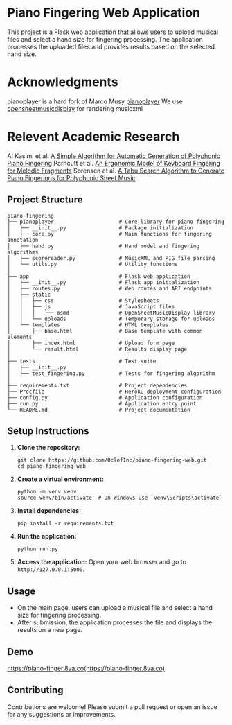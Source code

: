 # Piano Fingering Web Application

This project is a Flask web application that allows users to upload musical files and select a hand size for fingering processing. The application processes the uploaded files and provides results based on the selected hand size.

# Acknowledgments

pianoplayer is a hard fork of Marco Musy [pianoplayer](https://github.com/marcomusy/pianoplayer)
We use [opensheetmusicdisplay](https://opensheetmusicdisplay.org) for rendering musicxml

# Relevent Academic Research

Al Kasimi et al. [A Simple Algorithm for Automatic Generation of Polyphonic Piano Fingering](https://ismir2007.ismir.net/proceedings/ISMIR2007_p355_kasimi.pdf)
Parncutt et al. [An Ergonomic Model of Keyboard Fingering for Melodic Fragments](https://static.uni-graz.at/fileadmin/_Persoenliche_Webseite/parncutt_richard/Pdfs/PaSlClRaDe97_FingeringModel.pdf)
Sorensen et al. [A Tabu Search Algorithm to Generate Piano Fingerings for Polyphonic Sheet Music](https://www.dorienherremans.com/sites/default/files/paper_mcm_preprint.pdf)

## Project Structure

```
piano-fingering
├── pianoplayer                     # Core library for piano fingering
│   ├── __init__.py                 # Package initialization
│   ├── core.py                     # Main functions for fingering annotation
│   ├── hand.py                     # Hand model and fingering algorithms
│   ├── scorereader.py              # MusicXML and PIG file parsing
│   └── utils.py                    # Utility functions
│
├── app                             # Flask web application
│   ├── __init__.py                 # Flask app initialization
│   ├── routes.py                   # Web routes and API endpoints
│   ├── static
│   │   ├── css                     # Stylesheets
│   │   ├── js                      # JavaScript files
│   │   │   └── osmd                # OpenSheetMusicDisplay library
│   │   └── uploads                 # Temporary storage for uploads
│   └── templates                   # HTML templates
│       ├── base.html               # Base template with common elements
│       ├── index.html              # Upload form page
│       └── result.html             # Results display page
│
├── tests                           # Test suite
│   ├── __init__.py
│   └── test_fingering.py           # Tests for fingering algorithm
│
├── requirements.txt                # Project dependencies
├── Procfile                        # Heroku deployment configuration
├── config.py                       # Application configuration
├── run.py                          # Application entry point
└── README.md                       # Project documentation
```

## Setup Instructions

1. **Clone the repository:**
   ```
   git clone https://github.com/OclefInc/piano-fingering-web.git
   cd piano-fingering-web
   ```

2. **Create a virtual environment:**
   ```
   python -m venv venv
   source venv/bin/activate  # On Windows use `venv\Scripts\activate`
   ```

3. **Install dependencies:**
   ```
   pip install -r requirements.txt
   ```

4. **Run the application:**
   ```
   python run.py
   ```

5. **Access the application:**
   Open your web browser and go to `http://127.0.0.1:5000`.

## Usage

- On the main page, users can upload a musical file and select a hand size for fingering processing.
- After submission, the application processes the file and displays the results on a new page.

## Demo

https://piano-finger.8va.co(https://piano-finger.8va.co)

## Contributing

Contributions are welcome! Please submit a pull request or open an issue for any suggestions or improvements.